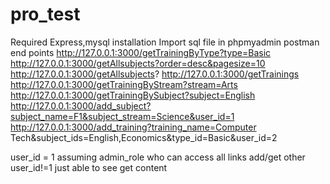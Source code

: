 # pro_test
Required Express,mysql installation
Import sql file in phpmyadmin 
postman end points
http://127.0.0.1:3000/getTrainingByType?type=Basic
http://127.0.0.1:3000/getAllsubjects?order=desc&pagesize=10
http://127.0.0.1:3000/getAllsubjects?
http://127.0.0.1:3000/getTrainings
http://127.0.0.1:3000/getTrainingByStream?stream=Arts
http://127.0.0.1:3000/getTrainingBySubject?subject=English
http://127.0.0.1:3000/add_subject?subject_name=F1&subject_stream=Science&user_id=1
http://127.0.0.1:3000/add_training?training_name=Computer Tech&subject_ids=English,Economics&type_id=Basic&user_id=2

user_id = 1 assuming admin_role who can access all links add/get
other user_id!=1 just able to see get content

